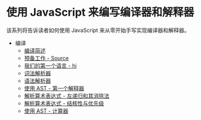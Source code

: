 # 使用 JavaScript 来编写编译器和解释器

该系列将告诉读者如何使用 JavaScript 来从零开始手写实现编译器和解释器。

- 编译
  - [编译简述](introduction.md)
  - [预备工作 - Source](source.md)
  - [我们的第一个语言 - hi](hi.md)
  - [词法解析器](lexer.md)
  - [语法解析器](parser.md)
  - [使用 AST - 第一个解释器](ast-interpreter.md)
  - [解析算术表达式 - 左递归和其消除法](math-expr.md)
  - [解析算术表达式 - 结核性与优先级](math-expr2.md)
  - [使用 AST - 计算器](ast-calculator.md)